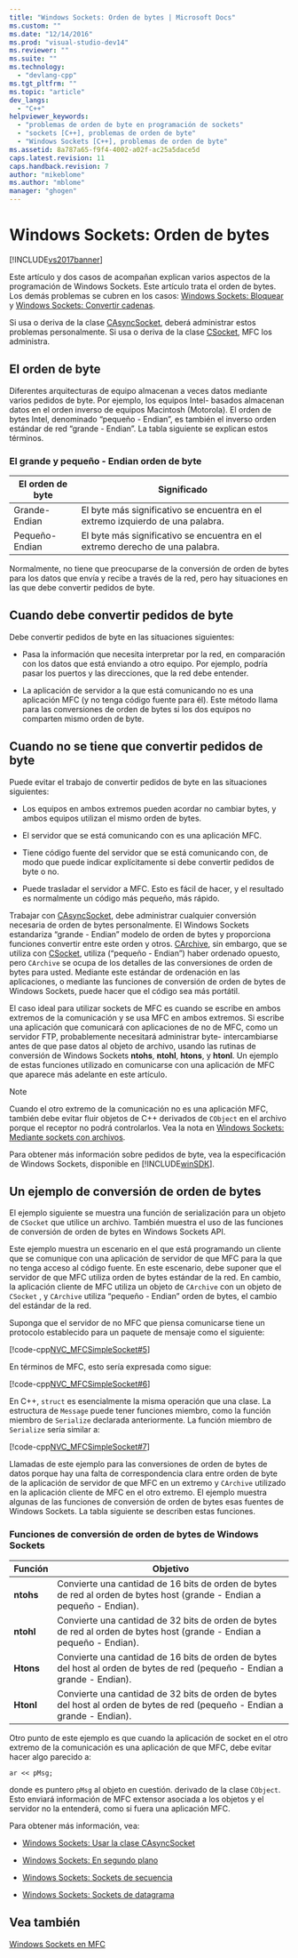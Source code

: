 ```yaml
---
title: "Windows Sockets: Orden de bytes | Microsoft Docs"
ms.custom: ""
ms.date: "12/14/2016"
ms.prod: "visual-studio-dev14"
ms.reviewer: ""
ms.suite: ""
ms.technology: 
  - "devlang-cpp"
ms.tgt_pltfrm: ""
ms.topic: "article"
dev_langs: 
  - "C++"
helpviewer_keywords: 
  - "problemas de orden de byte en programación de sockets"
  - "sockets [C++], problemas de orden de byte"
  - "Windows Sockets [C++], problemas de orden de byte"
ms.assetid: 8a787a65-f9f4-4002-a02f-ac25a5dace5d
caps.latest.revision: 11
caps.handback.revision: 7
author: "mikeblome"
ms.author: "mblome"
manager: "ghogen"
---
```

# Windows Sockets: Orden de bytes
[!INCLUDE[vs2017banner](../assembler/inline/includes/vs2017banner.md)]

Este artículo y dos casos de acompañan explican varios aspectos de la programación de Windows Sockets.  Este artículo trata el orden de bytes.  Los demás problemas se cubren en los casos: [Windows Sockets: Bloquear](../mfc/windows-sockets-blocking.md) y [Windows Sockets: Convertir cadenas](../mfc/windows-sockets-converting-strings.md).  
  
 Si usa o deriva de la clase [CAsyncSocket](../mfc/reference/casyncsocket-class.md), deberá administrar estos problemas personalmente.  Si usa o deriva de la clase [CSocket](../mfc/reference/csocket-class.md), MFC los administra.  
  
## El orden de byte  
 Diferentes arquitecturas de equipo almacenan a veces datos mediante varios pedidos de byte.  Por ejemplo, los equipos Intel\- basados almacenan datos en el orden inverso de equipos Macintosh \(Motorola\).  El orden de bytes Intel, denominado “pequeño \- Endian”, es también el inverso orden estándar de red “grande \- Endian”.  La tabla siguiente se explican estos términos.  
  
### El grande y pequeño \- Endian orden de byte  
  
|El orden de byte|Significado|  
|----------------------|-----------------|  
|Grande\-Endian|El byte más significativo se encuentra en el extremo izquierdo de una palabra.|  
|Pequeño\-Endian|El byte más significativo se encuentra en el extremo derecho de una palabra.|  
  
 Normalmente, no tiene que preocuparse de la conversión de orden de bytes para los datos que envía y recibe a través de la red, pero hay situaciones en las que debe convertir pedidos de byte.  
  
## Cuando debe convertir pedidos de byte  
 Debe convertir pedidos de byte en las situaciones siguientes:  
  
-   Pasa la información que necesita interpretar por la red, en comparación con los datos que está enviando a otro equipo.  Por ejemplo, podría pasar los puertos y las direcciones, que la red debe entender.  
  
-   La aplicación de servidor a la que está comunicando no es una aplicación MFC \(y no tenga código fuente para él\).  Este método llama para las conversiones de orden de bytes si los dos equipos no comparten mismo orden de byte.  
  
## Cuando no se tiene que convertir pedidos de byte  
 Puede evitar el trabajo de convertir pedidos de byte en las situaciones siguientes:  
  
-   Los equipos en ambos extremos pueden acordar no cambiar bytes, y ambos equipos utilizan el mismo orden de bytes.  
  
-   El servidor que se está comunicando con es una aplicación MFC.  
  
-   Tiene código fuente del servidor que se está comunicando con, de modo que puede indicar explícitamente si debe convertir pedidos de byte o no.  
  
-   Puede trasladar el servidor a MFC.  Esto es fácil de hacer, y el resultado es normalmente un código más pequeño, más rápido.  
  
 Trabajar con [CAsyncSocket](../mfc/reference/casyncsocket-class.md), debe administrar cualquier conversión necesaria de orden de bytes personalmente.  El Windows Sockets estandariza “grande \- Endian” modelo de orden de bytes y proporciona funciones convertir entre este orden y otros.  [CArchive](../mfc/reference/carchive-class.md), sin embargo, que se utiliza con [CSocket](../mfc/reference/csocket-class.md), utiliza \(“pequeño \- Endian”\) haber ordenado opuesto, pero `CArchive` se ocupa de los detalles de las conversiones de orden de bytes para usted.  Mediante este estándar de ordenación en las aplicaciones, o mediante las funciones de conversión de orden de bytes de Windows Sockets, puede hacer que el código sea más portátil.  
  
 El caso ideal para utilizar sockets de MFC es cuando se escribe en ambos extremos de la comunicación y se usa MFC en ambos extremos.  Si escribe una aplicación que comunicará con aplicaciones de no de MFC, como un servidor FTP, probablemente necesitará administrar byte\- intercambiarse antes de que pase datos al objeto de archivo, usando las rutinas de conversión de Windows Sockets **ntohs**, **ntohl**, **htons**, y **htonl**.  Un ejemplo de estas funciones utilizado en comunicarse con una aplicación de MFC que aparece más adelante en este artículo.  
  
> [!NOTE]
>  Cuando el otro extremo de la comunicación no es una aplicación MFC, también debe evitar fluir objetos de C\+\+ derivados de `CObject` en el archivo porque el receptor no podrá controlarlos.  Vea la nota en [Windows Sockets: Mediante sockets con archivos](../mfc/windows-sockets-using-sockets-with-archives.md).  
  
 Para obtener más información sobre pedidos de byte, vea la especificación de Windows Sockets, disponible en [!INCLUDE[winSDK](../atl/includes/winsdk_md.md)].  
  
## Un ejemplo de conversión de orden de bytes  
 El ejemplo siguiente se muestra una función de serialización para un objeto de `CSocket` que utilice un archivo.  También muestra el uso de las funciones de conversión de orden de bytes en Windows Sockets API.  
  
 Este ejemplo muestra un escenario en el que está programando un cliente que se comunique con una aplicación de servidor de que MFC para la que no tenga acceso al código fuente.  En este escenario, debe suponer que el servidor de que MFC utiliza orden de bytes estándar de la red.  En cambio, la aplicación cliente de MFC utiliza un objeto de `CArchive` con un objeto de `CSocket` , y `CArchive` utiliza “pequeño \- Endian” orden de bytes, el cambio del estándar de la red.  
  
 Suponga que el servidor de no MFC que piensa comunicarse tiene un protocolo establecido para un paquete de mensaje como el siguiente:  
  
 [!code-cpp[NVC_MFCSimpleSocket#5](../mfc/codesnippet/CPP/windows-sockets-byte-ordering_1.cpp)]  
  
 En términos de MFC, esto sería expresada como sigue:  
  
 [!code-cpp[NVC_MFCSimpleSocket#6](../mfc/codesnippet/CPP/windows-sockets-byte-ordering_2.cpp)]  
  
 En C\+\+, `struct` es esencialmente la misma operación que una clase.  La estructura de `Message` puede tener funciones miembro, como la función miembro de `Serialize` declarada anteriormente.  La función miembro de `Serialize` sería similar a:  
  
 [!code-cpp[NVC_MFCSimpleSocket#7](../mfc/codesnippet/CPP/windows-sockets-byte-ordering_3.cpp)]  
  
 Llamadas de este ejemplo para las conversiones de orden de bytes de datos porque hay una falta de correspondencia clara entre orden de byte de la aplicación de servidor de que MFC en un extremo y `CArchive` utilizado en la aplicación cliente de MFC en el otro extremo.  El ejemplo muestra algunas de las funciones de conversión de orden de bytes esas fuentes de Windows Sockets.  La tabla siguiente se describen estas funciones.  
  
### Funciones de conversión de orden de bytes de Windows Sockets  
  
|Función|Objetivo|  
|-------------|--------------|  
|**ntohs**|Convierte una cantidad de 16 bits de orden de bytes de red al orden de bytes host \(grande \- Endian a pequeño \- Endian\).|  
|**ntohl**|Convierte una cantidad de 32 bits de orden de bytes de red al orden de bytes host \(grande \- Endian a pequeño \- Endian\).|  
|**Htons**|Convierte una cantidad de 16 bits de orden de bytes del host al orden de bytes de red \(pequeño \- Endian a grande \- Endian\).|  
|**Htonl**|Convierte una cantidad de 32 bits de orden de bytes del host al orden de bytes de red \(pequeño \- Endian a grande \- Endian\).|  
  
 Otro punto de este ejemplo es que cuando la aplicación de socket en el otro extremo de la comunicación es una aplicación de que MFC, debe evitar hacer algo parecido a:  
  
 `ar << pMsg;`  
  
 donde es puntero `pMsg` al objeto en cuestión. derivado de la clase `CObject`.  Esto enviará información de MFC extensor asociada a los objetos y el servidor no la entenderá, como si fuera una aplicación MFC.  
  
 Para obtener más información, vea:  
  
-   [Windows Sockets: Usar la clase CAsyncSocket](../mfc/windows-sockets-using-class-casyncsocket.md)  
  
-   [Windows Sockets: En segundo plano](../mfc/windows-sockets-background.md)  
  
-   [Windows Sockets: Sockets de secuencia](../mfc/windows-sockets-stream-sockets.md)  
  
-   [Windows Sockets: Sockets de datagrama](../mfc/windows-sockets-datagram-sockets.md)  
  
## Vea también  
 [Windows Sockets en MFC](../mfc/windows-sockets-in-mfc.md)